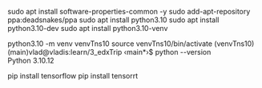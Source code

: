 sudo apt install software-properties-common -y
sudo add-apt-repository ppa:deadsnakes/ppa
sudo apt install python3.10
sudo apt install python3.10-dev
sudo apt install python3.10-venv

python3.10 -m venv venvTns10
source venvTns10/bin/activate
(venvTns10) (main)vlad@vladis:learn/3_edxTrip ‹main*›$ python --version            
Python 3.10.12



pip install tensorflow
 pip install tensorrt


